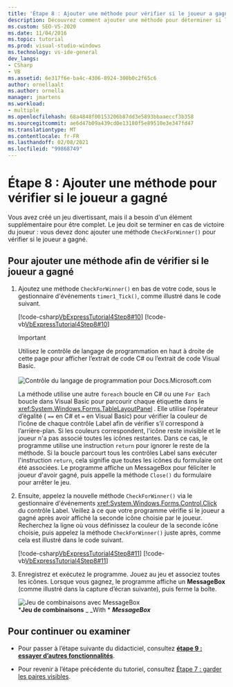 ```yaml
---
title: 'Étape 8 : Ajouter une méthode pour vérifier si le joueur a gagné'
description: Découvrez comment ajouter une méthode pour déterminer si le joueur a gagné.
ms.custom: SEO-VS-2020
ms.date: 11/04/2016
ms.topic: tutorial
ms.prod: visual-studio-windows
ms.technology: vs-ide-general
dev_langs:
- CSharp
- VB
ms.assetid: 6e317f6e-ba4c-4306-8924-300b0c2f65c6
author: ornellaalt
ms.author: ornella
manager: jmartens
ms.workload:
- multiple
ms.openlocfilehash: 68a4848f00153206b87dd3e5893bbaaeccf3b358
ms.sourcegitcommit: ae6d47b09a439cd0e13180f5e89510e3e347fd47
ms.translationtype: MT
ms.contentlocale: fr-FR
ms.lasthandoff: 02/08/2021
ms.locfileid: "99868749"
---
```

# <a name="step-8-add-a-method-to-verify-whether-the-player-won"></a>Étape 8 : Ajouter une méthode pour vérifier si le joueur a gagné
Vous avez créé un jeu divertissant, mais il a besoin d'un élément supplémentaire pour être complet. Le jeu doit se terminer en cas de victoire du joueur : vous devez donc ajouter une méthode `CheckForWinner()` pour vérifier si le joueur a gagné.

## <a name="to-add-a-method-to-verify-whether-the-player-won"></a>Pour ajouter une méthode afin de vérifier si le joueur a gagné

1. Ajoutez une méthode `CheckForWinner()` en bas de votre code, sous le gestionnaire d'événements `timer1_Tick()`, comme illustré dans le code suivant.

     [!code-csharp[VbExpressTutorial4Step8#10](../ide/codesnippet/CSharp/step-8-add-a-method-to-verify-whether-the-player-won_1.cs)]
     [!code-vb[VbExpressTutorial4Step8#10](../ide/codesnippet/VisualBasic/step-8-add-a-method-to-verify-whether-the-player-won_1.vb)]

      > [!IMPORTANT]
      > Utilisez le contrôle de langage de programmation en haut à droite de cette page pour afficher l’extrait de code C# ou l’extrait de code Visual Basic.<br><br>![Contrôle du langage de programmation pour Docs.Microsoft.com](../ide/media/docs-programming-language-control.png)     

     La méthode utilise une autre `foreach` boucle en C# ou une `For Each` boucle dans Visual Basic pour parcourir chaque étiquette dans le <xref:System.Windows.Forms.TableLayoutPanel> . Elle utilise l’opérateur d’égalité ( `==` en C# et `=` en Visual Basic) pour vérifier la couleur de l’icône de chaque contrôle Label afin de vérifier s’il correspond à l’arrière-plan. Si les couleurs correspondent, l'icône reste invisible et le joueur n'a pas associé toutes les icônes restantes. Dans ce cas, le programme utilise une instruction `return` pour ignorer le reste de la méthode. Si la boucle parcourt tous les contrôles Label sans exécuter l'instruction `return`, cela signifie que toutes les icônes du formulaire ont été associées. Le programme affiche un MessageBox pour féliciter le joueur d'avoir gagné, puis appelle la méthode `Close()` du formulaire pour arrêter le jeu.

2. Ensuite, appelez la nouvelle méthode `CheckForWinner()` via le gestionnaire d'événements <xref:System.Windows.Forms.Control.Click> du contrôle Label. Veillez à ce que votre programme vérifie si le joueur a gagné après avoir affiché la seconde icône choisie par le joueur. Recherchez la ligne où vous définissez la couleur de la seconde icône choisie, puis appelez la méthode `CheckForWinner()` juste après, comme cela est illustré dans le code suivant.

     [!code-csharp[VbExpressTutorial4Step8#11](../ide/codesnippet/CSharp/step-8-add-a-method-to-verify-whether-the-player-won_2.cs)]
     [!code-vb[VbExpressTutorial4Step8#11](../ide/codesnippet/VisualBasic/step-8-add-a-method-to-verify-whether-the-player-won_2.vb)]

3. Enregistrez et exécutez le programme. Jouez au jeu et associez toutes les icônes. Lorsque vous gagnez, le programme affiche un **MessageBox** (comme illustré dans la capture d’écran suivante), puis ferme la boîte.

     ![Jeu de combinaisons avec MessageBox](../ide/media/express_tut4step8.png)<br/>
***Jeu de combinaisons** _ _With * ***MessageBox***

## <a name="to-continue-or-review"></a>Pour continuer ou examiner

- Pour passer à l’étape suivante du didacticiel, consultez **[étape 9 : essayer d’autres fonctionnalités](../ide/step-9-try-other-features.md)**.

- Pour revenir à l’étape précédente du tutoriel, consultez [Étape 7 : garder les paires visibles](../ide/step-7-keep-pairs-visible.md).
